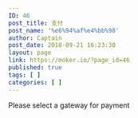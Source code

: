 ```yaml
---
ID: 46
post_title: 支付
post_name: '%e6%94%af%e4%bb%98'
author: Captain
post_date: 2018-09-21 16:23:30
layout: page
link: https://moker.io/?page_id=46
published: true
tags: [ ]
categories: [ ]
---
```

Please select a gateway for payment